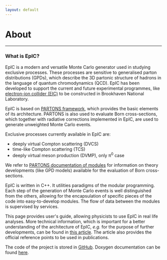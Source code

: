 ```yaml
---
layout: default 
---
```


# About 

---

### What is EpIC?

EpIC is a modern and versatile Monte Carlo generator used in studying exclusive processes. These processes are sensitive to generalised parton distributions (GPDs), which describe the 3D partonic structure of hadrons in the language of quantum chromodynamics (QCD). EpIC has been developed to support the current and future experimental programmes, like [electron-ion collider (EIC)](https://www.bnl.gov/eic) to be constructed in Brookhaven National Laboratory.

EpIC is based on [PARTONS framework](http://partons.cea.fr), which provides the basic elements of its architecture. PARTONS is also used to evaluate Born cross-sections, which together with radiative corrections implemented in EpIC, are used to generate unweighted Monte Carlo events. 

Exclusive processes currently available in EpIC are:
* deeply virtual Compton scattering (DVCS) 
* time-like Compton scattering (TCS)
* deeply virtual meson production (DVMP), only &#960;<sup>0</sup> case

We refer to [PARTONS documentation of modules](http://partons.cea.fr/partons/doc/html/files.html) for information on theory developments (like GPD models) available for the evaluation of Born cross-sections. 


EpIC is written in C++. It utilities paradigms of the modular programming. Each step of the generation of Monte Carlo events is well distinguished from the others, allowing for the encapsulation of specific pieces of the code into easy-to-develop modules. The flow of data between the modules is supervised by services. 

This page provides user's guide, allowing physicists to use EpIC in real life analyses. More technical information, which is important for a better understanding of the architecture of EpIC, *e.g.* for the purpose of further developments, can be found in [this article](). The article also provides the official reference points to be used in publications. 


The code of the project is stored in [GitHub](https://github.com/pawelsznajder/epic). Doxygen documentation can be found [here]().